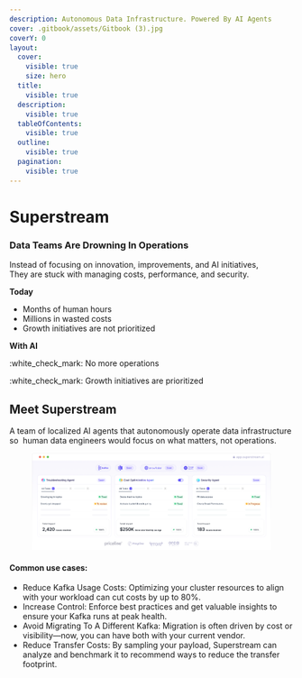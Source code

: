 ```yaml
---
description: Autonomous Data Infrastructure. Powered By AI Agents
cover: .gitbook/assets/Gitbook (3).jpg
coverY: 0
layout:
  cover:
    visible: true
    size: hero
  title:
    visible: true
  description:
    visible: true
  tableOfContents:
    visible: true
  outline:
    visible: true
  pagination:
    visible: true
---
```


# Superstream

### Data Teams Are Drowning In Operations

Instead of focusing on innovation, improvements, and AI initiatives,\
They are stuck with managing costs, performance, and security.

**Today**

* Months of human hours
* Millions in wasted costs
* Growth initiatives are not prioritized

**With AI**

:white\_check\_mark: No more operations

:white\_check\_mark: Growth initiatives are prioritized

## Meet Superstream

A team of localized AI agents that autonomously operate data infrastructure so  human data engineers would focus on what matters, not operations.

<figure><img src=".gitbook/assets/image (12).png" alt=""><figcaption></figcaption></figure>

#### Common use cases:

* Reduce Kafka Usage Costs: Optimizing your cluster resources to align with your workload can cut costs by up to 80%.
* Increase Control: Enforce best practices and get valuable insights to ensure your Kafka runs at peak health.
* Avoid Migrating To A Different Kafka: Migration is often driven by cost or visibility—now, you can have both with your current vendor.
* Reduce Transfer Costs: By sampling your payload, Superstream can analyze and benchmark it to recommend ways to reduce the transfer footprint.

